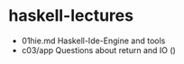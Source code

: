 # haskell-lectures
- 01hie.md     Haskell-Ide-Engine and tools
- c03/app       Questions about return and IO ()
